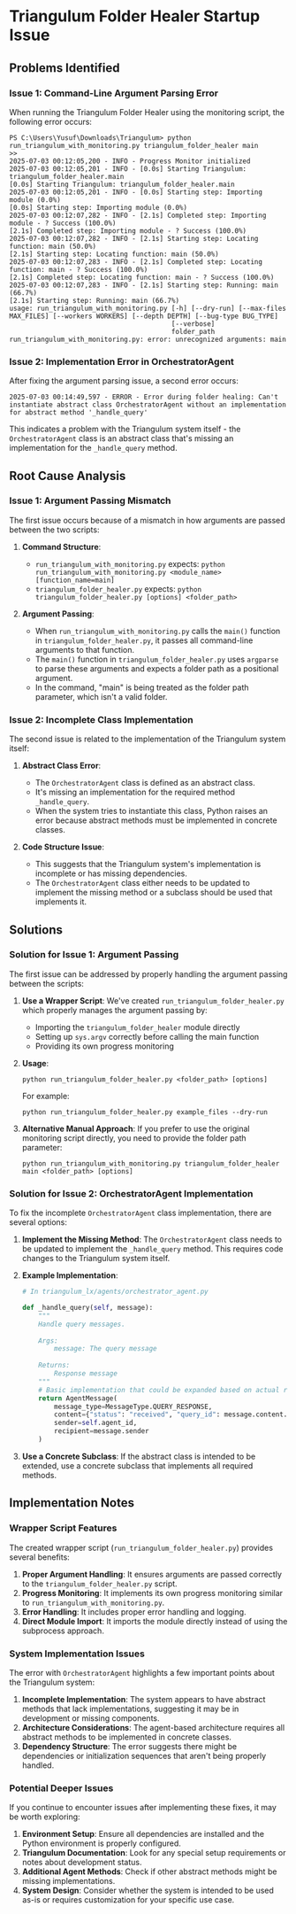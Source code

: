 # Triangulum Folder Healer Startup Issue

## Problems Identified

### Issue 1: Command-Line Argument Parsing Error

When running the Triangulum Folder Healer using the monitoring script, the following error occurs:

```
PS C:\Users\Yusuf\Downloads\Triangulum> python run_triangulum_with_monitoring.py triangulum_folder_healer main
>>
2025-07-03 00:12:05,200 - INFO - Progress Monitor initialized
2025-07-03 00:12:05,201 - INFO - [0.0s] Starting Triangulum: triangulum_folder_healer.main
[0.0s] Starting Triangulum: triangulum_folder_healer.main
2025-07-03 00:12:05,201 - INFO - [0.0s] Starting step: Importing module (0.0%)
[0.0s] Starting step: Importing module (0.0%)
2025-07-03 00:12:07,282 - INFO - [2.1s] Completed step: Importing module - ? Success (100.0%)
[2.1s] Completed step: Importing module - ? Success (100.0%)
2025-07-03 00:12:07,282 - INFO - [2.1s] Starting step: Locating function: main (50.0%)
[2.1s] Starting step: Locating function: main (50.0%)
2025-07-03 00:12:07,283 - INFO - [2.1s] Completed step: Locating function: main - ? Success (100.0%)
[2.1s] Completed step: Locating function: main - ? Success (100.0%)
2025-07-03 00:12:07,283 - INFO - [2.1s] Starting step: Running: main (66.7%)
[2.1s] Starting step: Running: main (66.7%)
usage: run_triangulum_with_monitoring.py [-h] [--dry-run] [--max-files MAX_FILES] [--workers WORKERS] [--depth DEPTH] [--bug-type BUG_TYPE]
                                         [--verbose]
                                         folder_path
run_triangulum_with_monitoring.py: error: unrecognized arguments: main
```

### Issue 2: Implementation Error in OrchestratorAgent

After fixing the argument parsing issue, a second error occurs:

```
2025-07-03 00:14:49,597 - ERROR - Error during folder healing: Can't instantiate abstract class OrchestratorAgent without an implementation for abstract method '_handle_query'
```

This indicates a problem with the Triangulum system itself - the `OrchestratorAgent` class is an abstract class that's missing an implementation for the `_handle_query` method.

## Root Cause Analysis

### Issue 1: Argument Passing Mismatch

The first issue occurs because of a mismatch in how arguments are passed between the two scripts:

1. **Command Structure**: 
   - `run_triangulum_with_monitoring.py` expects: `python run_triangulum_with_monitoring.py <module_name> [function_name=main]`
   - `triangulum_folder_healer.py` expects: `python triangulum_folder_healer.py [options] <folder_path>`

2. **Argument Passing**:
   - When `run_triangulum_with_monitoring.py` calls the `main()` function in `triangulum_folder_healer.py`, it passes all command-line arguments to that function.
   - The `main()` function in `triangulum_folder_healer.py` uses `argparse` to parse these arguments and expects a folder path as a positional argument.
   - In the command, "main" is being treated as the folder path parameter, which isn't a valid folder.

### Issue 2: Incomplete Class Implementation

The second issue is related to the implementation of the Triangulum system itself:

1. **Abstract Class Error**: 
   - The `OrchestratorAgent` class is defined as an abstract class.
   - It's missing an implementation for the required method `_handle_query`.
   - When the system tries to instantiate this class, Python raises an error because abstract methods must be implemented in concrete classes.

2. **Code Structure Issue**:
   - This suggests that the Triangulum system's implementation is incomplete or has missing dependencies.
   - The `OrchestratorAgent` class either needs to be updated to implement the missing method or a subclass should be used that implements it.

## Solutions

### Solution for Issue 1: Argument Passing

The first issue can be addressed by properly handling the argument passing between the scripts:

1. **Use a Wrapper Script**: We've created `run_triangulum_folder_healer.py` which properly manages the argument passing by:
   - Importing the `triangulum_folder_healer` module directly
   - Setting up `sys.argv` correctly before calling the main function
   - Providing its own progress monitoring

2. **Usage**:
   ```
   python run_triangulum_folder_healer.py <folder_path> [options]
   ```
   
   For example:
   ```
   python run_triangulum_folder_healer.py example_files --dry-run
   ```

3. **Alternative Manual Approach**:
   If you prefer to use the original monitoring script directly, you need to provide the folder path parameter:
   ```
   python run_triangulum_with_monitoring.py triangulum_folder_healer main <folder_path> [options]
   ```

### Solution for Issue 2: OrchestratorAgent Implementation

To fix the incomplete `OrchestratorAgent` class implementation, there are several options:

1. **Implement the Missing Method**: The `OrchestratorAgent` class needs to be updated to implement the `_handle_query` method. This requires code changes to the Triangulum system itself.

2. **Example Implementation**:
   ```python
   # In triangulum_lx/agents/orchestrator_agent.py
   
   def _handle_query(self, message):
       """
       Handle query messages.
       
       Args:
           message: The query message
           
       Returns:
           Response message
       """
       # Basic implementation that could be expanded based on actual requirements
       return AgentMessage(
           message_type=MessageType.QUERY_RESPONSE,
           content={"status": "received", "query_id": message.content.get("query_id")},
           sender=self.agent_id,
           recipient=message.sender
       )
   ```

3. **Use a Concrete Subclass**: If the abstract class is intended to be extended, use a concrete subclass that implements all required methods.

## Implementation Notes

### Wrapper Script Features

The created wrapper script (`run_triangulum_folder_healer.py`) provides several benefits:

1. **Proper Argument Handling**: It ensures arguments are passed correctly to the `triangulum_folder_healer.py` script.
2. **Progress Monitoring**: It implements its own progress monitoring similar to `run_triangulum_with_monitoring.py`.
3. **Error Handling**: It includes proper error handling and logging.
4. **Direct Module Import**: It imports the module directly instead of using the subprocess approach.

### System Implementation Issues

The error with `OrchestratorAgent` highlights a few important points about the Triangulum system:

1. **Incomplete Implementation**: The system appears to have abstract methods that lack implementations, suggesting it may be in development or missing components.
2. **Architecture Considerations**: The agent-based architecture requires all abstract methods to be implemented in concrete classes.
3. **Dependency Structure**: The error suggests there might be dependencies or initialization sequences that aren't being properly handled.

### Potential Deeper Issues

If you continue to encounter issues after implementing these fixes, it may be worth exploring:

1. **Environment Setup**: Ensure all dependencies are installed and the Python environment is properly configured.
2. **Triangulum Documentation**: Look for any special setup requirements or notes about development status.
3. **Additional Agent Methods**: Check if other abstract methods might be missing implementations.
4. **System Design**: Consider whether the system is intended to be used as-is or requires customization for your specific use case.
